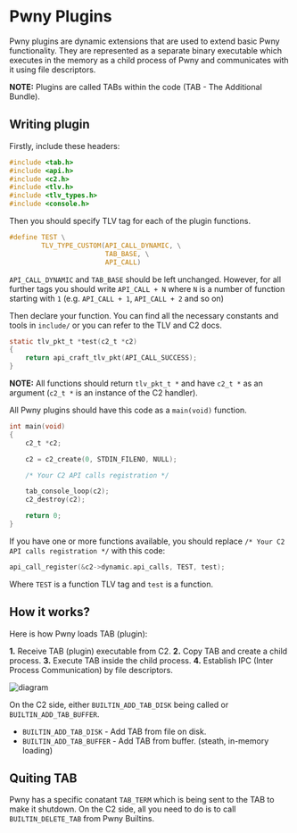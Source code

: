 # Pwny Plugins

Pwny plugins are dynamic extensions that are used to extend basic Pwny functionality. They are represented as a separate binary executable which executes in the memory as a child process of Pwny and communicates with it using file descriptors.

**NOTE:** Plugins are called TABs within the code (TAB - The Additional Bundle).

## Writing plugin

Firstly, include these headers:

```c
#include <tab.h>
#include <api.h>
#include <c2.h>
#include <tlv.h>
#include <tlv_types.h>
#include <console.h>
```

Then you should specify TLV tag for each of the plugin functions.

```c
#define TEST \
        TLV_TYPE_CUSTOM(API_CALL_DYNAMIC, \
                        TAB_BASE, \
                        API_CALL)
```

`API_CALL_DYNAMIC` and `TAB_BASE` should be left unchanged. However, for all further tags you should write `API_CALL + N` where `N` is a number of function starting with `1` (e.g. `API_CALL + 1`, `API_CALL + 2` and so on)

Then declare your function. You can find all the necessary constants and tools in `include/` or you can refer to the TLV and C2 docs.

```c
static tlv_pkt_t *test(c2_t *c2)
{
    return api_craft_tlv_pkt(API_CALL_SUCCESS);
}
```

**NOTE:** All functions should return `tlv_pkt_t *` and have `c2_t *` as an argument (`c2_t *` is an instance of the C2 handler).

All Pwny plugins should have this code as a `main(void)` function.

```c
int main(void)
{
    c2_t *c2;

    c2 = c2_create(0, STDIN_FILENO, NULL);

    /* Your C2 API calls registration */

    tab_console_loop(c2);
    c2_destroy(c2);

    return 0;
}
```

If you have one or more functions available, you should replace `/* Your C2 API calls registration */` with this code:

```c
api_call_register(&c2->dynamic.api_calls, TEST, test);
```

Where `TEST` is a function TLV tag and `test` is a function.

## How it works?

Here is how Pwny loads TAB (plugin):

**1.** Receive TAB (plugin) executable from C2.
**2.** Copy TAB and create a child process.
**3.** Execute TAB inside the child process.
**4.** Establish IPC (Inter Process Communication) by file descriptors.

![diagram](https://github.com/EntySec/Pwny/tree/main/docs/tabs.png)

On the C2 side, either `BUILTIN_ADD_TAB_DISK` being called or `BUILTIN_ADD_TAB_BUFFER`.

* `BUILTIN_ADD_TAB_DISK` - Add TAB from file on disk.
* `BUILTIN_ADD_TAB_BUFFER` - Add TAB from buffer. (steath, in-memory loading)

## Quiting TAB

Pwny has a specific conatant `TAB_TERM` which is being sent to the TAB to make it shutdown. On the C2 side, all you need to do is to call `BUILTIN_DELETE_TAB` from Pwny Builtins.
